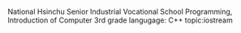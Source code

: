National Hsinchu Senior Industrial Vocational School
Programming, Introduction of Computer
3rd grade
langugage: C++
topic:iostream
